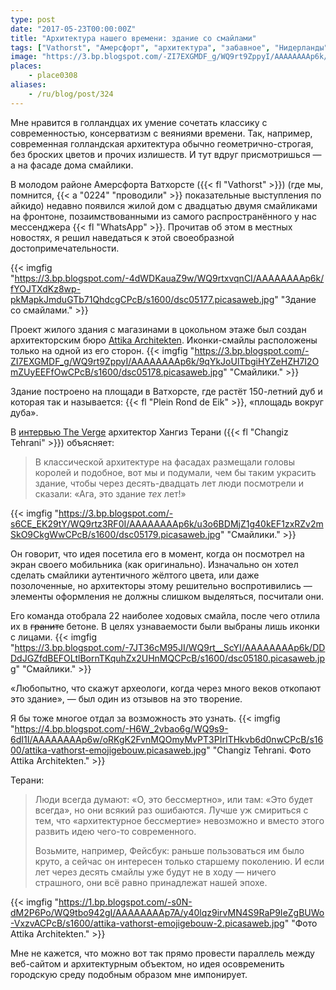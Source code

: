 ```yaml
---
type: post
date: "2017-05-23T00:00:00Z"
title: "Архитектура нашего времени: здание со смайлами"
tags: ["Vathorst", "Амерсфорт", "архитектура", "забавное", "Нидерланды", "смайлик"]
image: "https://3.bp.blogspot.com/-ZI7EXGMDF_g/WQ9rt9ZppyI/AAAAAAAAp6k/9qYkJoUlTbgiHYZeHZH7I2OmZUyEEFfOwCPcB/s1600/dsc05178.picasaweb.jpg"
places:
    - place0308
aliases:
    - /ru/blog/post/324
---
```


Мне нравится в голландцах их умение сочетать классику с современностью, консерватизм с веяниями времени. Так, например, современная голландская архитектура обычно геометрично-строгая, без броских цветов и прочих излишеств. И тут вдруг присмотришься — а на фасаде дома смайлики.

В молодом районе Амерсфорта Ватхорсте ({{< fl "Vathorst" >}}) (где мы, помнится, {{< a "0224" "проводили" >}} показательные выступления по айкидо) недавно появился жилой дом с двадцатью двумя смайликами на фронтоне, позаимствованными из самого распространённого у нас мессенджера {{< fl "WhatsApp" >}}. Прочитав об этом в местных новостях, я решил наведаться к этой своеобразной достопримечательности.

<!--more-->

{{< imgfig "https://3.bp.blogspot.com/-4dWDKauaZ9w/WQ9rtxvqnCI/AAAAAAAAp6k/fYOJTXdKz8wp-pkMapkJmduGTb71QhdcgCPcB/s1600/dsc05177.picasaweb.jpg" "Здание со смайлами." >}}

Проект жилого здания с магазинами в цокольном этаже был создан архитекторским бюро [Attika Architekten](http://www.attika.nl/projecten/plein-rond-de-eik). Иконки-смайлы расположены только на одной из его сторон.
{{< imgfig "https://3.bp.blogspot.com/-ZI7EXGMDF_g/WQ9rt9ZppyI/AAAAAAAAp6k/9qYkJoUlTbgiHYZeHZH7I2OmZUyEEFfOwCPcB/s1600/dsc05178.picasaweb.jpg" "Смайлики." >}}

Здание построено на площади в Ватхорсте, где растёт 150-летний дуб и которая так и называется: {{< fl "Plein Rond de Eik" >}}, «площадь вокруг дуба».

В [интервью The Verge](https://www.theverge.com/tldr/2017/4/24/15405402/emoji-emoticon-architecture-facade-netherlands) архитектор Хангиз Терани ({{< fl "Changiz Tehrani" >}}) объясняет:

> В классической архитектуре на фасадах размещали головы королей и подобное, вот мы и подумали, чем бы таким украсить здание, чтобы через десять-двадцать лет люди посмотрели и сказали: «Ага, это здание *тех* лет!»

{{< imgfig "https://3.bp.blogspot.com/-s6CE_EK29tY/WQ9rtz3RF0I/AAAAAAAAp6k/u3o6BDMjZ1g40kEF1zxRZv2mSkO9CkgWwCPcB/s1600/dsc05179.picasaweb.jpg" "Смайлики." >}}

Он говорит, что идея посетила его в момент, когда он посмотрел на экран своего мобильника (как оригинально). Изначально он хотел сделать смайлики аутентичного жёлтого цвета, или даже позолоченные, но архитекторы этому решительно воспротивились — элементы оформления не должны слишком выделяться, посчитали они.

Его команда отобрала 22 наиболее ходовых смайла, после чего отлила их в ~~граните~~ бетоне. В целях узнаваемости были выбраны лишь иконки с лицами.
{{< imgfig "https://3.bp.blogspot.com/-7JT36cM95JI/WQ9rt__ScYI/AAAAAAAAp6k/DDDdJGZfdBEFOLtlBornTKquhZx2UHnMQCPcB/s1600/dsc05180.picasaweb.jpg" "Смайлики." >}}

«Любопытно, что скажут археологи, когда через много веков откопают это здание», — был один из отзывов на это творение.

Я бы тоже многое отдал за возможность это узнать.
{{< imgfig "https://4.bp.blogspot.com/-H6W_2vbao6g/WQ9s9-6dI1I/AAAAAAAAp6w/oRKgK2FvnMQOmyMvPT3PIrITHkvb6d0nwCPcB/s1600/attika-vathorst-emojigebouw.picasaweb.jpg" "Changiz Tehrani. Фото Attika Architekten." >}}

Терани:

> Люди всегда думают: «О, это бессмертно», или там: «Это будет всегда», но они всякий раз ошибаются. Лучше уж смириться с тем, что «архитектурное бессмертие» невозможно и вместо этого развить идею чего-то современного.
>
> Возьмите, например, Фейсбук: раньше пользоваться им было круто, а сейчас он интересен только старшему поколению. И если лет через десять смайлы уже будут не в ходу — ничего страшного, они всё равно принадлежат нашей эпохе.

{{< imgfig "https://1.bp.blogspot.com/-s0N-dM2P6Po/WQ9tbo942gI/AAAAAAAAp7A/y40lqz9irvMN4S9RaP9IeZgBUWo-VxzvACPcB/s1600/attika-vathorst-emojigebouw-2.picasaweb.jpg" "Фото Attika Architekten." >}}

Мне не кажется, что можно вот так прямо провести параллель между веб-сайтом и архитектурным объектом, но идея осовременить городскую среду подобным образом мне импонирует.
